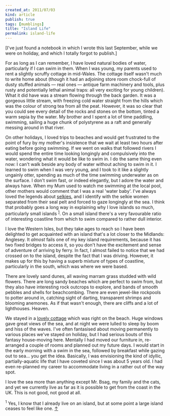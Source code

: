 ```yaml
---
created_at: 2011/07/03
kind: article
publish: true
tags: [mumblings]
title: "Island Life"
permalink: island-life
---
```


[I've just found a notebook in which I wrote this last September, while we were on holiday, and which I totally forgot to publish.]

For as long as I can remember, I have loved natural bodies of water, particularly if I can swim in them. When I was young, my parents used to rent a slightly scruffy cottage in mid-Wales. The cottage itself wasn't much to write home about (though it had an adjoining store room chock-full of dusty stuffed animals &mdash; real ones &mdash; antique farm machinery and tools, plus rusty and potentially lethal animal traps: all very exciting for young children). What it did have was a stream flowing through the back garden. It was a gorgeous little stream, with freezing cold water straight from the hills which was the colour of strong tea from all the peat. However, it was so clear that you could see every detail of the rocks and stones on the bottom, tinted a warm sepia by the water. My brother and I spent a lot of time paddling, swimming, sailing a huge chunk of polystyrene as a raft and generally messing around in that river.

On other holidays, I loved trips to beaches and would get frustrated to the point of fury by my mother's insistence that we wait at least two hours after eating before going swimming. If we went on walks that followed rivers I would spend the entire time looking longingly and compulsively into the water, wondering what it would be like to swim in. I do the same thing even now: I can't walk beside any body of water without aching to swim in it. I learned to swim when I was very young, and I took to it like a slightly ungainly otter, spending as much of the time swimming underwater as on the surface. I don't swim fast, or indeed elegantly, but I adore the water and always have. When my Mum used to watch me swimming at the local pool, other mothers would comment that I was a real 'water baby'. I've always loved the legends about [selkies][], and I identify with the selkie women separated from their seal pelt and forced to gaze longingly at the sea. I think that probably goes a long way in explaining why I love islands so much, particularly small islands <sup id="r1-30711"><a href="#f1-30711">1</a></sup>. On a small island there's a very favourable ratio of interesting coastline from which to swim compared to rather dull interior. 

I love the Western Isles, but they take ages to reach so I have been delighted to get acquainted with an island that's a lot closer to the Midlands: Anglesey. It _almost_ fails one of my key island requirements, because it has two fixed bridges to access it, so you don't have the excitement and sense of adventure of arriving by ferry. In fact, I almost failed to notice that we had crossed on to the island, despite the fact that I was driving. However, it makes up for this by having a superb mixture of types of coastline, particularly in the south, which was where we were based.

There are lovely sand dunes, all waving marram grass studded with wild flowers. There are long sandy beaches which are perfect to swim from, but they also have interesting rock outcrops to explore, and bands of smooth pebbles and shells for beachcombing. There are even jewel-like rockpools to potter around in, catching sight of darting, transparent shrimps and blooming anemones. As if that wasn't enough, there are cliffs and a lot of lighthouses. Heaven.

We stayed in a [lovely cottage][] which was right on the beach. Huge windows gave great views of the sea, and at night we were lulled to sleep by boom and hiss of the waves. I've often fantasised about moving permanently to various places we've stayed on holiday, but I had serious bouts of this fantasy house-moving here. Mentally I had moved our furniture in, re-arranged a couple of rooms and planned out my future days. I would start in the early morning with a swim in the sea, followed by breakfast while gazing out to sea... you get the idea. Basically, I was envisioning the kind of idyllic, partially-aquatic life that I have coveted since I was about 5 years old. I had even re-planned my career to accommodate living in a rather out of the way spot.

I love the sea more than anything except Mr. Bsag, my family and the cats, and yet we currently live as far as it is possible to get from the coast in the UK. This is not good, not good at all.


<p><sup id="f1-30711">1</sup>  Yes, I know that I already live on an island, but at some point a large island ceases to feel like one. <a href="#r1-30711">&uarr;</a></p>

[selkies]: http://en.wikipedia.org/wiki/Selkie
[lovely cottage]: http://www.rousette.org.uk/blog/archives/holidays-and-relaxation/
